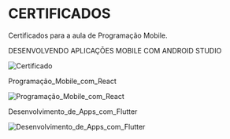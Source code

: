 # CERTIFICADOS
Certificados para a aula de Programação Mobile.

DESENVOLVENDO APLICAÇÕES MOBILE COM ANDROID STUDIO

![Certificado](https://github.com/user-attachments/assets/ccef555c-218e-44e2-be47-593214c28c6d)

Programação_Mobile_com_React

![Programação_Mobile_com_React](https://github.com/user-attachments/assets/f69a301e-71a9-48c5-aed7-4cade4d46a05)

Desenvolvimento_de_Apps_com_Flutter

![Desenvolvimento_de_Apps_com_Flutter](https://github.com/user-attachments/assets/4bd15271-2651-476e-9255-61d7e78a078a)

